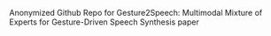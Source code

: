 Anonymized Github Repo for Gesture2Speech: Multimodal Mixture of Experts for Gesture-Driven Speech Synthesis paper
